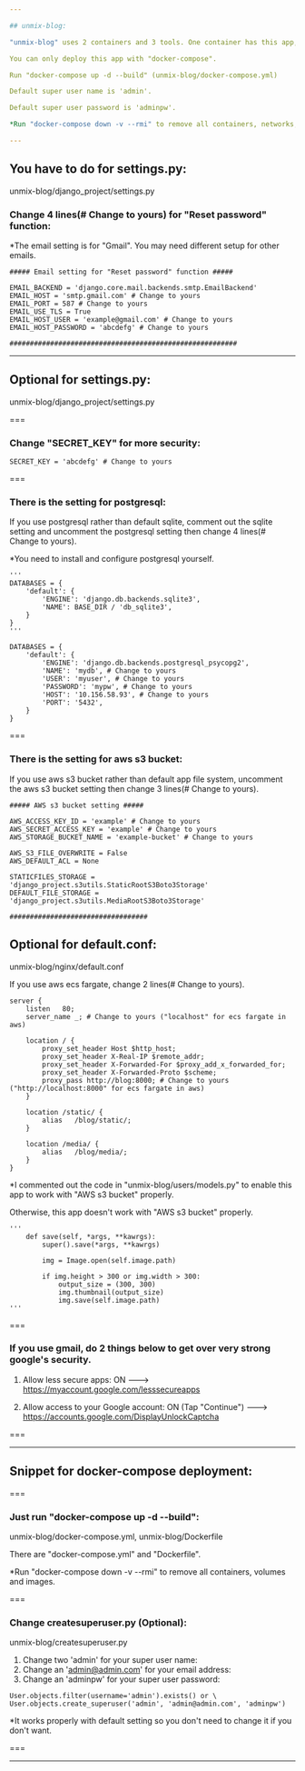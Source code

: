```yaml
---

## unmix-blog:

"unmix-blog" uses 2 containers and 3 tools. One container has this app, alpine and gunicorn and one container has nginx and alpine.

You can only deploy this app with "docker-compose".

Run "docker-compose up -d --build" (unmix-blog/docker-compose.yml)

Default super user name is 'admin'.

Default super user password is 'adminpw'.

*Run "docker-compose down -v --rmi" to remove all containers, networks, volumes and images.

---
```


## You have to do for settings.py:

unmix-blog/django_project/settings.py

### Change 4 lines(# Change to yours) for "Reset password" function:

*The email setting is for "Gmail". You may need different setup for other emails.

```
##### Email setting for "Reset password" function #####

EMAIL_BACKEND = 'django.core.mail.backends.smtp.EmailBackend'
EMAIL_HOST = 'smtp.gmail.com' # Change to yours
EMAIL_PORT = 587 # Change to yours
EMAIL_USE_TLS = True
EMAIL_HOST_USER = 'example@gmail.com' # Change to yours
EMAIL_HOST_PASSWORD = 'abcdefg' # Change to yours

########################################################
```

---

## Optional for settings.py:

unmix-blog/django_project/settings.py

===

### Change "SECRET_KEY" for more security:

```
SECRET_KEY = 'abcdefg' # Change to yours
```

===

### There is the setting for postgresql:

If you use postgresql rather than default sqlite, comment out the sqlite setting and uncomment the postgresql setting then change 4 lines(# Change to yours).

*You need to install and configure postgresql yourself.

```
'''
DATABASES = {
    'default': {
        'ENGINE': 'django.db.backends.sqlite3',
        'NAME': BASE_DIR / 'db_sqlite3',
    }
}
'''

DATABASES = {
    'default': {
        'ENGINE': 'django.db.backends.postgresql_psycopg2',
        'NAME': 'mydb', # Change to yours
        'USER': 'myuser', # Change to yours
        'PASSWORD': 'mypw', # Change to yours
        'HOST': '10.156.58.93', # Change to yours
        'PORT': '5432',
    }
}
```

===

### There is the setting for aws s3 bucket:

If you use aws s3 bucket rather than default app file system, uncomment the aws s3 bucket setting then change 3 lines(# Change to yours).

```
##### AWS s3 bucket setting #####

AWS_ACCESS_KEY_ID = 'example' # Change to yours
AWS_SECRET_ACCESS_KEY = 'example' # Change to yours
AWS_STORAGE_BUCKET_NAME = 'example-bucket' # Change to yours
 
AWS_S3_FILE_OVERWRITE = False
AWS_DEFAULT_ACL = None

STATICFILES_STORAGE = 'django_project.s3utils.StaticRootS3Boto3Storage'
DEFAULT_FILE_STORAGE = 'django_project.s3utils.MediaRootS3Boto3Storage'

##################################
```

## Optional for default.conf:

unmix-blog/nginx/default.conf

If you use aws ecs fargate, change 2 lines(# Change to yours).

```
server {
    listen   80;
    server_name _; # Change to yours ("localhost" for ecs fargate in aws)

    location / {
        proxy_set_header Host $http_host;
        proxy_set_header X-Real-IP $remote_addr;
        proxy_set_header X-Forwarded-For $proxy_add_x_forwarded_for;
        proxy_set_header X-Forwarded-Proto $scheme;
        proxy_pass http://blog:8000; # Change to yours ("http://localhost:8000" for ecs fargate in aws)
    }

    location /static/ {
        alias   /blog/static/;
    }

    location /media/ {
        alias   /blog/media/;
    }
}
```

*I commented out the code in "unmix-blog/users/models.py" to enable this app to work with "AWS s3 bucket" properly.

Otherwise, this app doesn't work with "AWS s3 bucket" properly.

```
'''
    def save(self, *args, **kawrgs):
        super().save(*args, **kawrgs)

        img = Image.open(self.image.path)

        if img.height > 300 or img.width > 300:
            output_size = (300, 300)
            img.thumbnail(output_size)
            img.save(self.image.path)
'''
```

===

### If you use gmail, do 2 things below to get over very strong google's security.

1. Allow less secure apps: ON ---> https://myaccount.google.com/lesssecureapps

2. Allow access to your Google account: ON (Tap "Continue") ---> https://accounts.google.com/DisplayUnlockCaptcha

===

---

## Snippet for docker-compose deployment:

===

### Just run "docker-compose up -d --build":

unmix-blog/docker-compose.yml, unmix-blog/Dockerfile

There are "docker-compose.yml" and "Dockerfile".

*Run "docker-compose down -v --rmi" to remove all containers, volumes and images.

===

### Change createsuperuser.py (Optional):

unmix-blog/createsuperuser.py

1. Change two 'admin' for your super user name:
2. Change an 'admin@admin.com' for your email address:
3. Change an 'adminpw' for your super user password:

```
User.objects.filter(username='admin').exists() or \
User.objects.create_superuser('admin', 'admin@admin.com', 'adminpw')
```

*It works properly with default setting so you don't need to change it if you don't want.

===

---

